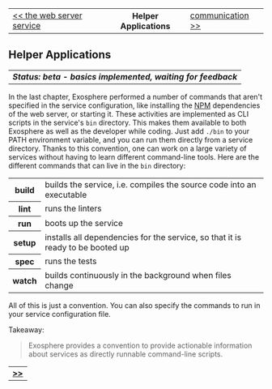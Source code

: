 <table>
  <tr>
    <td><a href="05_web_server.md">&lt;&lt; the web server service</td>
    <th>Helper Applications</th>
    <td><a href="07_communication.md">communication &gt;&gt;</a></td>
  </tr>
</table>


## Helper Applications

<table>
  <tr>
    <td>
      <b><i>
        Status: beta - basics implemented, waiting for feedback
      </i></b>
    </td>
  </tr>
</table>

In the last chapter,
Exosphere performed a number of commands
that aren't specified in the service configuration,
like installing the [NPM](https://www.npmjs.com) dependencies of the web server,
or starting it.
These activities are implemented as CLI scripts
in the service's `bin` directory.
This makes them available to both Exosphere as well as the developer while coding.
Just add `./bin` to your PATH environment variable,
and you can run them directly from a service directory.
Thanks to this convention,
one can work on a large variety of services without having to learn different command-line tools.
Here are the different commands that can live in the `bin` directory:

<table>
  <tr>
    <th>build</th>
    <td>builds the service, i.e. compiles the source code into an executable</td>
  </tr>
  <tr>
    <th>lint</th>
    <td>runs the linters</td>
  </tr>
  <tr>
    <th>run</th>
    <td>boots up the service</td>
  </tr>
  <tr>
    <th>setup</th>
    <td>installs all dependencies for the service, so that it is ready to be booted up</td>
  </tr>
  <tr>
    <th>spec</th>
    <td>runs the tests</td>
  </tr>
  <tr>
    <th>watch</th>
    <td>
      builds continuously in the background when files change
    </td>
  </tr>
</table>

All of this is just a convention.
You can also specify the commands to run in your service configuration file.

Takeaway:
> Exosphere provides a convention
> to provide actionable information about services
> as directly runnable command-line scripts.


<table>
  <tr>
    <td><a href="07_communication.md"><b>&gt;&gt;</b></a></td>
  </tr>
</table>
